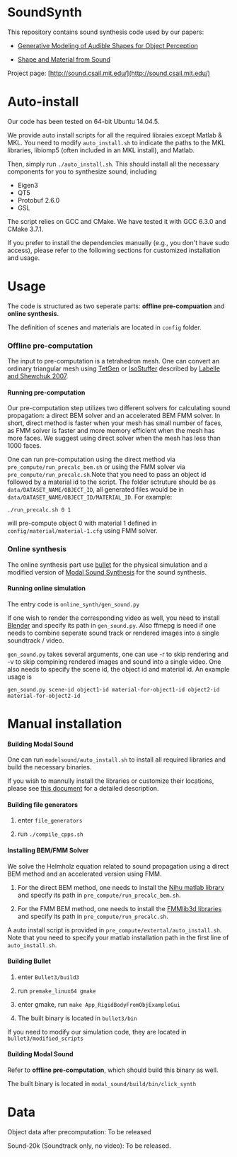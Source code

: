 # SoundSynth

This repository contains sound synthesis code used by our papers:

* [Generative Modeling of Audible Shapes for Object Perception](http://sound.csail.mit.edu/papers/gensound_iccv.pdf)

* [Shape and Material from Sound](http://sound.csail.mit.edu/papers/fastsound_nips.pdf)

Project page:  [http://sound.csail.mit.edu/](http://sound.csail.mit.edu/)
 
# Auto-install

Our code has been tested on 64-bit Ubuntu 14.04.5.
 
We provide auto install scripts for all the required libraies except Matlab & MKL. You need to modify `auto_install.sh` to indicate the paths to the MKL libraries, libiomp5 (often included in an MKL install), and Matlab.
 
Then, simply run `./auto_install.sh`. This should install all the necessary components for you to synthesize sound, including
- Eigen3
- QT5
- Protobuf 2.6.0
- GSL

The script relies on GCC and CMake. We have tested it with GCC 6.3.0 and CMake 3.7.1.
 
If you prefer to install the dependencies manually (e.g., you don't have sudo access), please refer to the following sections for customized installation and usage. 
 
# Usage
 
The code is structured as two seperate parts: **offline pre-compuation** and **online synthesis**.
 
The definition of scenes and materials are located in `config` folder.
 
### Offline pre-computation
  
The input to pre-computation is a tetrahedron mesh. One can convert an ordinary triangular mesh using [TetGen](http://wias-berlin.de/software/tetgen/) or [IsoStuffer](https://github.com/cxzheng/ModalSound) described by [Labelle and Shewchuk 2007](http://www.cs.berkeley.edu/~jrs/papers/stuffing.pdf).
  
#### Running pre-computation
  
Our pre-computation step utilizes two different solvers for calculating sound propagation: a direct BEM solver and an accelerated BEM FMM solver. In short, direct method is faster when your mesh has small number of faces, as FMM solver is faster and more memory efficient when the mesh has more faces. We suggest using direct solver when the mesh has less than 1000 faces. 

One can run pre-computation using the direct method via `pre_compute/run_precalc_bem.sh` or using the FMM solver via `pre_compute/run_precalc.sh`.Note that you need to pass an object id followed by a material id to the script. The folder sctruture should be as `data/DATASET_NAME/OBJECT_ID`, all generated files would be in `data/DATASET_NAME/OBJECT_ID/MATERIAL_ID`. For example:

`./run_precalc.sh 0 1`

will pre-compute object 0 with material 1 defined in `config/material/material-1.cfg` using FMM solver. 

### Online synthesis
 
The online synthesis part use [bullet](https://github.com/bulletphysics/bullet3) for the physical simulation and a modified version of [Modal Sound Synthesis](https://github.com/cxzheng/ModalSound) for the sound synthesis.

  
#### Running online simulation
  
The entry code is `online_synth/gen_sound.py`
  
If one wish to render the corresponding video as well, you need to install [Blender](https://www.blender.org/) and specify its path in `gen_sound.py`. Also ffmepg is need if one needs to combine seperate sound track or rendered images into a single soundtrack / video.
  
`gen_sound.py` takes several arguments, one can use -r to skip rendering and -v to skip compining rendered images and sound into a single video. One also needs to specify the scene id, the object id and material id. An example usage is

`gen_sound.py scene-id object1-id material-for-object1-id object2-id material-for-object2-id`

# Manual installation

#### Building **Modal Sound**
  
One can run `modelsound/auto_install.sh` to install all required libraries and build the necessary binaries.
  
If you wish to mannully install the libraries or customize their locations, please see [this document](https://github.com/ztzhang/SoundSynth/blob/master/documents/building_modalsound.md) for a detailed description. 
  
#### Building file generators
  
1. enter `file_generators`
  
2. run `./compile_cpps.sh`
  
#### Installing BEM/FMM Solver
  
We solve the Helmholz equation related to sound propagation using a direct BEM method and an accelerated version using FMM. 
  
1. For the direct BEM method, one needs to install the [Nihu matlab library](http://last.hit.bme.hu/nihu/index.html) and specify its path in `pre_compute/run_precalc_bem.sh`.
  
2. For the FMM BEM method, one needs to install the [FMMlib3d libraries](https://cims.nyu.edu/cmcl/fmm3dlib/fmm3dlib.html) and specify its path in `pre_compute/run_precalc.sh`.
  
A auto install script is provided in `pre_compute/extertal/auto_install.sh`. Note that you need to specify your matlab installation path in the first line of `auto_install.sh`. 

 
#### Building **Bullet**
  
1. enter `Bullet3/build3`
  
2. run `premake_linux64 gmake`
  
3. enter gmake, run `make App_RigidBodyFromObjExampleGui`
  
4. The built binary is located in `bullet3/bin`
  
If you need to modify our simulation code, they are located in `bullet3/modified_scripts`
  
#### Building Modal Sound
  
Refer to **offline pre-computation**, which should build this binary as well.
  
The built binary is located in `modal_sound/build/bin/click_synth`


  
# Data
   
Object data after precomputation: To be released
   
Sound-20k (Soundtrack only, no video): To be released.
